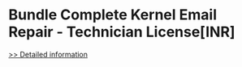 # Bundle Complete Kernel Email Repair - Technician License[INR]
[>> Detailed information](https://secure.element5.com/esales/product.html?productid=300384853&affiliateid=200057808)
